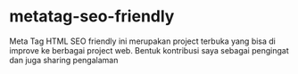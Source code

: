 # metatag-seo-friendly
Meta Tag HTML SEO friendly ini merupakan project terbuka yang bisa di improve ke berbagai project web. Bentuk kontribusi saya sebagai pengingat dan juga sharing pengalaman
